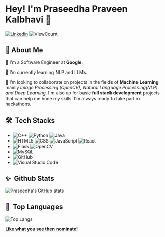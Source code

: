 # Hey! I'm Praseedha Praveen Kalbhavi 👋

[![Linkedin](https://img.shields.io/badge/-LinkedIn-blue?style=flat&logo=Linkedin&logoColor=white)](https://www.linkedin.com/in/praseedha-praveen-kalbhavi-bb4091190/)
<img alt="ViewCount" src="https://komarev.com/ghpvc/?username=pskalbhav1" />


## :wave: About Me

👩‍ I'm a Software Engineer at **Google**.

🌱 I’m currently learning NLP and LLMs.

👯 I’m looking to collaborate on projects in the fields of **Machine Learning** mainly *Image Processing (OpenCV), Natural Language Processing(NLP) and Deep Learning*. I'm also up for basic **full stack development** projects that can help me hone my skills. I'm always ready to take part in hackathons.

## 🛠 &nbsp;Tech Stacks
- 
  ![C++](https://img.shields.io/badge/-C++-333333?style=flat&logo=C%2B%2B&logoColor=00599C)
  ![Python](https://img.shields.io/badge/-Python-333333?style=flat&logo=python)
  ![Java](https://img.shields.io/badge/-Java-333333?style=flat&logo=Java&logoColor=007396)
- 
  ![HTML5](https://img.shields.io/badge/-HTML5-333333?style=flat&logo=HTML5)
  ![CSS](https://img.shields.io/badge/-CSS-333333?style=flat&logo=CSS3&logoColor=1572B6)
  ![JavaScript](https://img.shields.io/badge/-JavaScript-333333?style=flat&logo=javascript)
  ![React](https://img.shields.io/badge/-React-333333?style=flat&logo=react)
- 
  ![Flask](https://img.shields.io/badge/-Flask-333333?style=flat&logo=flask)
  ![OpenCV](https://img.shields.io/badge/-OpenCV-333333?style=flat&logo=opencv)
- 
  ![MySQL](https://img.shields.io/badge/-MySQL-333333?style=flat&logo=mysql)
- 
  ![GitHub](https://img.shields.io/badge/-GitHub-333333?style=flat&logo=github)
- 
  ![Visual Studio Code](https://img.shields.io/badge/-Visual%20Studio%20Code-333333?style=flat&logo=visual-studio-code&logoColor=007ACC)

## ✨ &nbsp;Github Stats
![Praseedha's GitHub stats](https://github-readme-stats.vercel.app/api?username=pskalbhav1&show_icons=true&theme=radical)

## 💬 &nbsp;Top Languages
![Top Langs](https://github-readme-stats.vercel.app/api/top-langs/?username=pskalbhav1&theme=radical)


<a href="https://stars.github.com/nominate/">**Like what you see then nominate!**</a>
